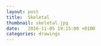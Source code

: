 ```yaml
---
layout: post
title:  Skeletal
thumbnail: skeletal.jpg
date:   2016-11-05 19:15:00 +0100
categories: drawings
---
```

